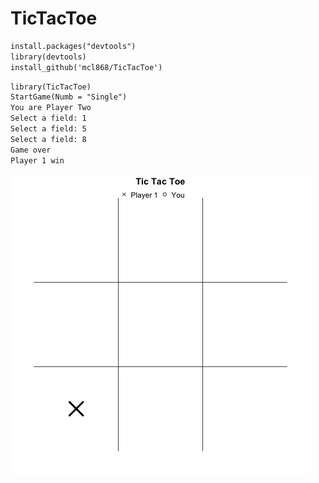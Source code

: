 # TicTacToe

```markdown
install.packages("devtools")
library(devtools)
install_github('mcl868/TicTacToe')
```



```markdown
library(TicTacToe)
StartGame(Numb = "Single")
You are Player Two
Select a field: 1
Select a field: 5
Select a field: 8
Game over
Player 1 win
```

![](https://github.com/mcl868/mcl868.github.io/blob/master/Images/Rplot001.jpeg)
